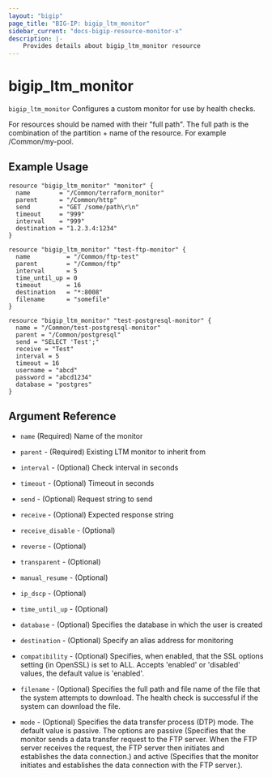 ```yaml
---
layout: "bigip"
page_title: "BIG-IP: bigip_ltm_monitor"
sidebar_current: "docs-bigip-resource-monitor-x"
description: |-
    Provides details about bigip_ltm_monitor resource
---
```


# bigip\_ltm\_monitor

`bigip_ltm_monitor` Configures a custom monitor for use by health checks.

For resources should be named with their "full path". The full path is the combination of the partition + name of the resource. For example /Common/my-pool.

## Example Usage


```hcl
resource "bigip_ltm_monitor" "monitor" {
  name        = "/Common/terraform_monitor"
  parent      = "/Common/http"
  send        = "GET /some/path\r\n"
  timeout     = "999"
  interval    = "999"
  destination = "1.2.3.4:1234"
}

resource "bigip_ltm_monitor" "test-ftp-monitor" {
  name          = "/Common/ftp-test"
  parent        = "/Common/ftp"
  interval      = 5
  time_until_up = 0
  timeout       = 16
  destination   = "*:8008"
  filename      = "somefile"
}

resource "bigip_ltm_monitor" "test-postgresql-monitor" {
  name = "/Common/test-postgresql-monitor"
  parent = "/Common/postgresql"
  send = "SELECT 'Test';"
  receive = "Test"
  interval = 5
  timeout = 16
  username = "abcd"
  password = "abcd1234"
  database = "postgres"
}
```      

## Argument Reference

* `name` (Required) Name of the monitor

* `parent` - (Required) Existing LTM monitor to inherit from

* `interval` - (Optional) Check interval in seconds

* `timeout` - (Optional) Timeout in seconds

* `send` - (Optional) Request string to send

* `receive` - (Optional) Expected response string

* `receive_disable` - (Optional)

* `reverse`  - (Optional)

* `transparent` - (Optional)

* `manual_resume` - (Optional)

* `ip_dscp` - (Optional)

* `time_until_up` - (Optional)

* `database` - (Optional) Specifies the database in which the user is created

* `destination` - (Optional) Specify an alias address for monitoring

* `compatibility` -  (Optional) Specifies, when enabled, that the SSL options setting (in OpenSSL) is set to ALL. Accepts 'enabled' or 'disabled' values, the default value is 'enabled'.

* `filename` - (Optional) Specifies the full path and file name of the file that the system attempts to download. The health check is successful if the system can download the file.

* `mode` - (Optional) Specifies the data transfer process (DTP) mode. The default value is passive. The options are passive (Specifies that the monitor sends a data transfer request to the FTP server. When the FTP server receives the request, the FTP server then initiates and establishes the data connection.) and active (Specifies that the monitor initiates and establishes the data connection with the FTP server.).

